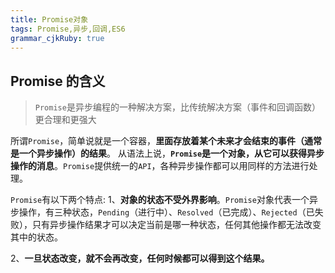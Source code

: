 ```yaml
---
title: Promise对象 
tags: Promise,异步,回调,ES6
grammar_cjkRuby: true
---
```



## Promise 的含义
>`Promise`是异步编程的一种解决方案，比传统解决方案（事件和回调函数）更合理和更强大

所谓`Promise`，简单说就是一个容器，**里面存放着某个未来才会结束的事件（通常是一个异步操作）的结果**。
从语法上说，**`Promise`是一个对象，从它可以获得异步操作的消息**。`Promise`提供统一的`API`，各种异步操作都可以用同样的方法进行处理。

`Promise`有以下两个特点:
1、**对象的状态不受外界影响**。`Promise`对象代表一个异步操作，有三种状态，`Pending`（进行中）、`Resolved`（已完成）、`Rejected`（已失败），只有异步操作结果才可以决定当前是哪一种状态，任何其他操作都无法改变其中的状态。

2、**一旦状态改变，就不会再改变，任何时候都可以得到这个结果。**